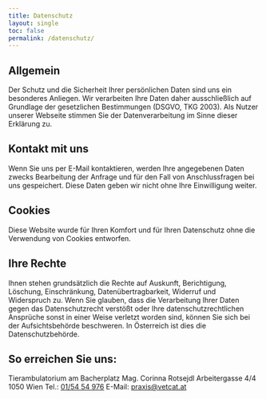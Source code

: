```yaml
---
title: Datenschutz
layout: single
toc: false
permalink: /datenschutz/
---
```


## Allgemein

Der Schutz und die Sicherheit Ihrer persönlichen Daten sind uns ein besonderes Anliegen. Wir verarbeiten Ihre Daten daher ausschließlich auf Grundlage der gesetzlichen Bestimmungen (DSGVO, TKG 2003). Als Nutzer unserer Webseite stimmen Sie der Datenverarbeitung im Sinne dieser Erklärung zu.
 
## Kontakt mit uns

Wenn Sie uns per E-Mail kontaktieren, werden Ihre angegebenen Daten zwecks Bearbeitung der Anfrage und für den Fall von Anschlussfragen bei uns gespeichert. Diese Daten geben wir nicht ohne Ihre Einwilligung weiter.
 
## Cookies                                            

Diese Website wurde für Ihren Komfort und für Ihren Datenschutz ohne die Verwendung von Cookies entworfen.
 
## Ihre Rechte

Ihnen stehen grundsätzlich die Rechte auf Auskunft, Berichtigung, Löschung, Einschränkung, Datenübertragbarkeit, Widerruf und Widerspruch zu. Wenn Sie glauben, dass die Verarbeitung Ihrer Daten gegen das Datenschutzrecht verstößt oder Ihre datenschutzrechtlichen Ansprüche sonst in einer Weise verletzt worden sind, können Sie sich bei der Aufsichtsbehörde beschweren. In Österreich ist dies die Datenschutzbehörde.
 
## So erreichen Sie uns:

Tierambulatorium am Bacherplatz
Mag. Corinna Rotsejdl
Arbeitergasse 4/4
1050 Wien
Tel.: <a href="tel:+43154 54 976">01/54 54 976</a>
E-Mail: praxis@vetcat.at